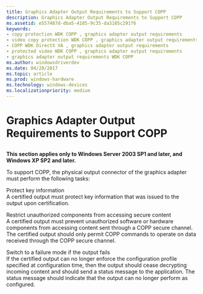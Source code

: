 ```yaml
---
title: Graphics Adapter Output Requirements to Support COPP
description: Graphics Adapter Output Requirements to Support COPP
ms.assetid: e557487d-dba5-4185-9c35-da3185c291f6
keywords:
- copy protection WDK COPP , graphics adapter output requirements
- video copy protection WDK COPP , graphics adapter output requirements
- COPP WDK DirectX VA , graphics adapter output requirements
- protected video WDK COPP , graphics adapter output requirements
- graphics adapter output requirements WDK COPP
ms.author: windowsdriverdev
ms.date: 04/20/2017
ms.topic: article
ms.prod: windows-hardware
ms.technology: windows-devices
ms.localizationpriority: medium
---
```


# Graphics Adapter Output Requirements to Support COPP


## <span id="ddk_display_adapter_output_requirements_to_support_copp_gg"></span><span id="DDK_DISPLAY_ADAPTER_OUTPUT_REQUIREMENTS_TO_SUPPORT_COPP_GG"></span>


**This section applies only to Windows Server 2003 SP1 and later, and Windows XP SP2 and later.**

To support COPP, the physical output connector of the graphics adapter must perform the following tasks:

<span id="Protect_key_information"></span><span id="protect_key_information"></span><span id="PROTECT_KEY_INFORMATION"></span>Protect key information  
A certified output must protect key information that was issued to the output upon certification.

<span id="Restrict_unauthorized_components_from_accessing_secure_content"></span><span id="restrict_unauthorized_components_from_accessing_secure_content"></span><span id="RESTRICT_UNAUTHORIZED_COMPONENTS_FROM_ACCESSING_SECURE_CONTENT"></span>Restrict unauthorized components from accessing secure content  
A certified output must prevent unauthorized software or hardware components from accessing content sent through a COPP secure channel. The certified output should only permit COPP commands to operate on data received through the COPP secure channel.

<span id="Switch_to_a_failure_mode_if_the_output_fails"></span><span id="switch_to_a_failure_mode_if_the_output_fails"></span><span id="SWITCH_TO_A_FAILURE_MODE_IF_THE_OUTPUT_FAILS"></span>Switch to a failure mode if the output fails  
If the certified output can no longer enforce the configuration profile specified at configuration time, then the output should cease decrypting incoming content and should send a status message to the application. The status message should indicate that the output can no longer perform as configured.

 

 





